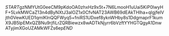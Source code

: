 $START$gzNMYUtG0eeCM9pKdoOA0zhxHz9x5t+7N6LmooH1uUai5KiP0lwyHF+5LvkMWCaZ13n4dByNXtJ3aIOZ1x0CfvNAT23AWB69dEAkTHlha+qlgjfeIVjth0VewKUED1qmlKlnQQFWyq5+fniRS1UDxef8yknWHby8s1DdgmaprF1kumX9JB5lpEMxQZBNu9rjfiLrZQRBiewzx8wADTkNjyrr6bVzftYYHGTQgyA1DnwATyjimXGoUZAMkWFZs6ep$END$